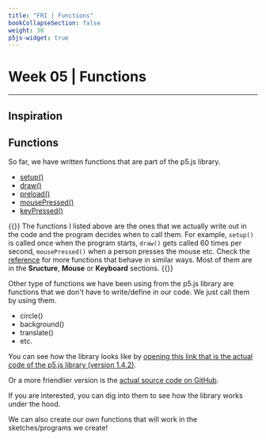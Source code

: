 ```yaml
---
title: "FRI | Functions"
bookCollapseSection: false
weight: 30
p5js-widget: true
---
```


# Week 05 | Functions

---

## Inspiration


## Functions

So far, we have written functions that are part of the p5.js library.

- [setup()](https://p5js.org/reference/#/p5/setup)
- [draw()](https://p5js.org/reference/#/p5/draw)
- [preload()](https://p5js.org/reference/#/p5/preload)
- [mousePressed()](https://p5js.org/reference/#/p5/mousePressed)
- [keyPressed()](https://p5js.org/reference/#/p5/keyPressed)

{{<hint info>}}
The functions I listed above are the ones that we actually write out in the code and the program decides when to call them. For example, ```setup()``` is called once when the program starts, ```draw()``` gets called 60 times per second, ```mousePressed()``` when a person presses the mouse etc. Check the [reference](https://p5js.org/reference/) for more functions that behave in similar ways. Most of them are in the **Sructure**, **Mouse** or **Keyboard** sections.
{{</hint>}}

Other type of functions we have been using from the p5.js library are functions that we don't have to write/define in our code. We just call them by using them.

- circle()
- background()
- translate()
- etc.

You can see how the library looks like by [opening this link that is the actual code of the p5.js library (version 1.4.2)](https://cdnjs.cloudflare.com/ajax/libs/p5.js/1.4.2/p5.js).

Or a more friendlier version is the [actual source code on GitHub](https://github.com/processing/p5.js).

If you are interested, you can dig into them to see how the library works under the hood.

We can also create our own functions that will work in the sketches/programs we create!
